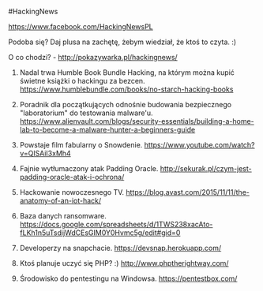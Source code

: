 #HackingNews

https://www.facebook.com/HackingNewsPL

Podoba się? Daj plusa na zachętę, żebym wiedział, że ktoś to czyta. :)

O co chodzi? - http://pokazywarka.pl/hackingnews/


1. Nadal trwa Humble Book Bundle Hacking, na którym można kupić świetne książki o hackingu za bezcen.
https://www.humblebundle.com/books/no-starch-hacking-books

2. Poradnik dla początkujących odnośnie budowania bezpiecznego "laboratorium" do testowania malware'u.
https://www.alienvault.com/blogs/security-essentials/building-a-home-lab-to-become-a-malware-hunter-a-beginners-guide

3. Powstaje film fabularny o Snowdenie.
https://www.youtube.com/watch?v=QlSAiI3xMh4

4. Fajnie wytłumaczony atak Padding Oracle.
http://sekurak.pl/czym-jest-padding-oracle-atak-i-ochrona/

5. Hackowanie nowoczesnego TV.
https://blog.avast.com/2015/11/11/the-anatomy-of-an-iot-hack/

6. Baza danych ransomware.
https://docs.google.com/spreadsheets/d/1TWS238xacAto-fLKh1n5uTsdijWdCEsGIM0Y0Hvmc5g/edit#gid=0

7. Developerzy na snapchacie.
https://devsnap.herokuapp.com/

8. Ktoś planuje uczyć się PHP? :)
http://www.phptherightway.com/

9. Środowisko do pentestingu na Windowsa.
https://pentestbox.com/



